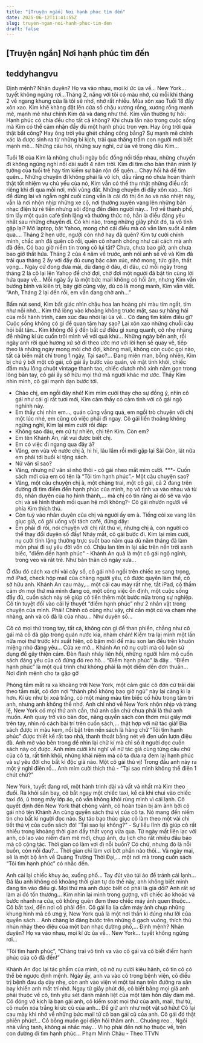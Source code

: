 ```yaml
---
title: "[Truyện ngắn] Nơi hạnh phúc tìm đến"
date: 2025-06-12T11:41:55Z
slug: truyen-ngan-noi-hanh-phuc-tim-den
draft: false
---
```


## [Truyện ngắn] Nơi hạnh phúc tìm đến

## teddyhangvu

Định mệnh? Nhân duyên? Họ va vào nhau, mọi kí ức ùa về… New York… tuyết không ngừng rơi…Tháng 2, nắng với tôi có màu nhớ, cứ mỗi khi tháng 2 về ngang khung cửa là tôi sẽ nhớ, nhớ rất nhiều.
Mùa xôn xao
Tuổi 18 đầy xôn xao. Kim khẽ khàng đặt lên cửa sổ chậu xương rồng, xương rồng mạnh mẽ, mạnh mẽ như chính Kim đã và đang như thế. Kim vẫn thường tự hỏi: Hạnh phúc có chia đều cho tất cả không? Khi chưa lần nào trong cuộc sống mà Kim có thể cảm nhận đầy đủ một hạnh phúc trọn vẹn. Hay ông trời quả thật bất công? Hay ông trời yêu ghét chẳng công bằng? Sự mạnh mẽ chính xác là được sinh ra từ những bi kịch, trải qua thăng trầm con người mới biết mạnh mẽ… Những câu hỏi, những suy nghĩ, cứ ùa về trong đầu Kim… 
 
Tuổi 18 của Kim là những chuỗi ngày bốc đồng nối tiếp nhau, những chuyến đi không ngừng nghỉ nối dài suốt 4 năm trời. Kim đi tìm cho bản thân mình lý tưởng của tuổi trẻ hay tìm kiếm sự bận rộn để quên… Chạy hối hả để tìm quên…
Những chuyến đi không phải là vô ích, dẫu rằng nó chưa hoàn thành thật tốt nhiệm vụ chủ yếu của nó, Kim vẫn có thể thu nhặt những điều rất riêng khi đi qua mỗi nơi, mỗi vùng đất. Những chuyến đi đầy xôn xao…
Nơi để dừng lại và ngẫm nghĩ cuối cùng vẫn là cái đô thị ồn ào và náo nhiệt này, vẫn là nơi nhộn nhịp những xe cộ, nơi thường xuyên vang lên những bản nhạc điện tử rẻ tiền nhưng sôi động đến điên người này… Trở về thành phố, tìm lấy một quán café tĩnh lặng và thưởng thức nó, hẳn là điều đáng yêu nhất sau những chuyến đi. Có khi nào, trong những giây phút đó, ta vô tình gặp lại?
Mở laptop, bật Yahoo, mong chờ cái điều mà cô vẫn làm suốt 4 năm qua.... Tháng 2 hẹn ước, người còn nhớ hay đã quên? Kim tự cười chính mình, chắc anh đã quên cô rồi, quên cô nhanh chóng như cái cách mà anh đã đến. Có bao giờ niềm tin trong cô lụi tắt? Chưa, chưa bao giờ, anh chưa bao giờ thất hứa. Tháng 2 của 4 năm về trước, anh nói anh sẽ về và Kim đã trải qua tháng 2 ấy với đầy đủ cung bậc cảm xúc, nhớ mong, tức giận, thất vọng… Ngày cứ đong đưa mãi, dù đang ở đâu, đi đâu, cứ mỗi ngày trong tháng 2 là cô lại lên Yahoo để chờ đợi, chờ đợi một người đã bặt tin cùng lời hứa quay về… Mỗi ngày ấy là một bức mail không có hồi âm, nhưng Kim vẫn bướng bỉnh và kiên trì, bây giờ cũng vậy, dù có là mong manh, Kim vẫn viết.
“Anh,
Tháng 2 lại đến rồi, em vẫn đang chờ anh…”

Bấm nút send, Kim bất giác nhìn chậu hoa lan hoàng phi màu tím ngắt, tím như nỗi nhớ... Kim thả lòng vào khoảng không trước mặt, sau sự hăng hái của mỗi hành trình, cảm xúc đau nhói lại ùa về… Cô đang tìm kiếm điều gì? Cuộc sống không có gì để quan tâm hay sao? Lại xôn xao những chuỗi câu hỏi bất tận… Kim không để ý đến bất cứ điều gì xung quanh, cô nhẹ nhàng để những kí ức cuốn trôi mình về với quá khứ… Những ngày bên anh, rồi ngày anh rời quê hương xứ sở đi theo ước mơ với lời hẹn sẽ quay về, tiếp theo là những ngày mong mỏi chờ đợi, không mail, không còn cuộc gọi nào, tất cả biến mất chỉ trong 1 ngày. Tại sao?… Đang miên man, bỗng nhiên, Kim bị chú ý bởi một cô gái, cô gái ấy bước vào quán, vẻ mặt tinh khôi, chiếc đầm màu lông chuột vintage thanh tao, chiếc clutch nhỏ xinh nằm gọn trong lòng bàn tay, cô gái ấy sở hữu mọi thứ mà người khác mơ ước. Thấy Kim nhìn mình, cô gái mạnh dạn bước tới.
- Chào chị, em ngồi đây nhé!
Kim mỉm cười thay cho sự đồng ý, nhìn cô gái như cái gì rất tươi mới, Kim cảm thấy có cảm tình với cô gái ngộ nghĩnh này.
- Em thấy chị nhìn em…, quán cũng vắng quá, em ngồi trò chuyện với chị một lúc nhé, em cũng có việc phải đi ngay.
Cô gái liến thoắng không ngừng nghỉ, Kim lại mìm cười rồi đáp:
- Không sao đâu, em cứ tự nhiên, chị tên Kim. Còn em?
- Em tên Khánh An, rất vui được biết chị. 
- Em có việc đi ngang qua đây à?
- Vâng, em vừa về nước chị à, hi hi, lâu lắm rồi mới gặp lại Sài Gòn, lát nữa em phải tới buổi kí tặng sách.
- Nữ văn sĩ sao?
- Vâng, nhưng nữ văn sĩ nhỏ thôi - cô  gái nheo mắt mỉm cười.
***- Cuốn sách mới của em có tên là “Tôi tìm hạnh phúc”.- Một câu chuyện sao?
- Vâng, một câu chuyện chị à, một chàng trai, một cô gái, cả 2 đang trên đường đi tìm điểm đến hạnh phúc của mình, họ vô tình va vào nhau và từ đó, nhân duyên của họ hình thành,… mà chị có tin rằng ai đó sẽ va vào chị và sẽ hình thành mối quan hệ mới không?- Cô gái nhướn người về phía Kim thích thú.
- Còn tuỳ vào nhân duyên của chị và người ấy em à.
Tiếng còi xe vang lên giục giã, cô gái uống vội tách café, đứng dậy:
- Em phải đi rồi, nói chuyện với chị rất thú vị, nhưng chị à, con người có thể thay đổi duyên số đấy!
Nháy mắt, cô gái bước đi. Kim lại mỉm cười, nụ cười tĩnh lặng thường trực suốt bao năm qua dù năm tháng đã làm mòn phai đi sự yêu đời vốn có.
Chậu lan tím in lại sắc trên nền trời xanh biếc, "điểm đến hạnh phúc" - Khánh An quả là một cô gái ngộ ngĩnh, trong veo và rất trẻ. Như bản thân cô ngày xưa…


Ở đâu đó cách xa chỉ vài cây số, cô gái nhỏ ngồi trên chiếc xe sang trọng, mở iPad, check hộp mail của chàng người yêu, cô được quyền làm thế, cô sở hữu anh. Khánh An cau mày,… một cái cau mày rất nhẹ, tắt iPad, cô thầm cảm ơn mọi thứ mà mình đang có, một công việc ổn định, một cuộc sống đầy đủ, cuốn sách này sẽ giúp cô tiến thêm một bước nữa trong sự nghiệp. Cô tin tuyệt đối vào cái lý thuyết “điểm hạnh phúc” như 2 nhân vật trong chuyện của mình. Phải! Chính cô cũng như vậy, chỉ cần một cú va chạm nhẹ nhàng, anh và cô đã là của nhau… Như duyên số…

Cô có mọi thứ trong tay, tất cả, không còn gì để than phiền, chẳng như cô gái mà cô đã gặp trong quán nước kia, nhàm chán! Kiểm tra lại mình một lần nữa mọi thứ trước khi xuất hiện, cô bặm môi để màu son lan đều trên khuôn miệng nhỏ đáng yêu… Cửa xe mở… Khánh An nở nụ cười mà cô luôn sử dụng để gây thiện cảm. Đèn flash nháy liên hồi, những người hâm mộ cuốn sách đáng yêu của cô đứng đó reo hò… “Điểm hạnh phúc” là đây… “Điểm hạnh phúc” là một quá trình chứ không phải là một điểm đến đơn thuần…
Nơi định mệnh cho ta gặp gỡ

Phóng tầm mắt ra xa khoảng trời New York, một cảm giác cô đơn cứ trải dài theo tầm mắt, cô đơn nơi “thành phố không bao giờ ngủ” này lại càng kì lạ hơn. Kí ức như bị xoá trắng, có một mảng màu tím biếc cố hữu trong tâm trí anh, nhưng anh không thể nhớ. Anh chỉ nhớ về New York nhộn nhịp và tráng lệ, New York có mọi thứ anh cần, thứ anh cần chứ chưa phải là thứ anh muốn. Anh quay trở vào bàn đọc, nâng quyển sách còn thơm mùi giấy mới trên tay, nhìn rõ cách bài trí trên cuốn sách,… thật hợp với nữ tác giả! Bìa sách được in màu kem, nổi bật trên nền sách là hàng chữ “Tôi tìm hạnh phúc” được thiết kế rất tao nhã, thanh thoát bằng nét vẽ đen uốn lượn điệu đà. Anh mở vào bên trong để nhìn lại chữ kí mà chỉ số ít người đọc cuốn sách này có được. Anh mỉm cười khi nghĩ về nữ tác giả cùng từng câu chữ của cô ta, rất tinh khôi, những khái niệm mà cô ta đưa ra đem lại hạnh phúc và sự yêu đời cho bất kì độc giả nào. Một cô gái thú vị! Trong đầu anh nảy ra một ý nghĩ điên rồ…
Anh mỉm cười thích thú - “Tại sao mình không thể điên 1 chút chứ?”
                                 
New York, tuyết đang rơi, một hành trình dài và vất vả nhất mà Kim theo đuổi. Ra khỏi sân bay, cô bắt ngay một chiếc taxi, kể cả khi chui vào chiếc taxi đó, ủ trong mấy lớp áo, cô vẫn không khỏi rùng mình vì cái lạnh. Cô quyết định đến New York thật chóng vánh, cô hoàn toàn bị ám ảnh bởi cô gái nhỏ tên Khánh An cùng quyển sách thú vị của cô ta. Nó mang đến niềm tin cho bất kì người đọc nào. Sự táo bạo thúc giục cô làm theo một vài chi tiết thú vị của cuốn sách đó!
“Tại sao lại không?” - Sự liều lĩnh đã giúp cô rất nhiều trong khoảng thời gian đầy thất vọng vừa qua. Từ ngày mất liên lạc với anh, cô lao vào niềm đam mê mới, chụp ảnh, du lịch cho rất nhiều đầu báo mà cô cộng tác. 
Thời gian có làm vơi đi nỗi buồn? Có chứ, nhưng đó là nỗi buồn, còn nỗi đau?... Thời gian chỉ làm vơi bớt phần nào thôi… Và ngày mai, sẽ là một bộ ảnh về Quảng Trường Thời Đại,… một nơi mà trong cuốn sách “Tôi tìm hạnh phúc” có nhắc đến.
                       
Anh cài lại chiếc khuy áo, xuống phố… Tay đút vào túi áo để tránh cái lạnh… Đã lâu anh không có khoảng thời gian tự do thế này, anh không biết mình đang tin vào điều gì. Mọi thứ mà anh được biết có phải là giả dối? Anh rất sợ làm ai đó tổn thương...
Kim nhìn lại mình trong gương, với chiếc áo khoác và bước nhanh ra cửa, cô không quên đem theo chiếc máy ảnh quen thuộc… Cô bắt  taxi, đến nơi cô phải đến. Cô gái lia lịa cầm máy ảnh chụp những khung hình mà cô ưng ý, New York quả là một nơi thần kì đúng như lời của quyển sách… Anh chàng lơ đãng bước trên những ô gạch vuông, thích thú nhún nhảy theo điệu của một ban nhạc đường phố,…
Định mệnh? Nhân duyên? Họ va vào nhau, mọi kí ức ùa về… New York… tuyết không ngừng rơi…

“Tôi tìm hạnh phúc”, “Chàng trai vô tình va vào cô gái và cô biết điểm hạnh phúc của cô đã đến!”

Khánh An đọc lại tác phẩm của mình, cô nở nụ cười kiêu hãnh, cô tin cô có thể bẻ ngược định mệnh. Ngày ấy, anh va vào cô trong bệnh viện, cô điều trị bệnh đau dạ dày nhẹ, còn anh vào viện vì một tai nạn trên đường ra sân bay khiến anh mất trí nhớ. Ngay từ giây phút đó, cô biết bằng mọi giá anh phải thuộc về cô, tình yêu sét đánh mãnh liệt của một tâm hồn đầy đam mê. Cô đóng vở kịch là bạn gái anh, cô kiểm soát mọi thứ của anh, mail, thư từ, cô muốn xóa trắng kí ức cũ của anh… Để giữ anh như một vật sở hữu! Cô lại cau mày khi nhớ về những bức mail từ cô bạn gái cũ của anh. Cô gái đó thật phiền phức!... Cô bỗng muốn gọi điện hỏi thăm anh…
Chuông reo… Ngôi nhà vắng tanh, không ai nhấc máy... Vì họ phải đến nơi họ thuộc về, trên con đường đi tìm hạnh phúc…
Phạm Minh Châu - Theo TTVN